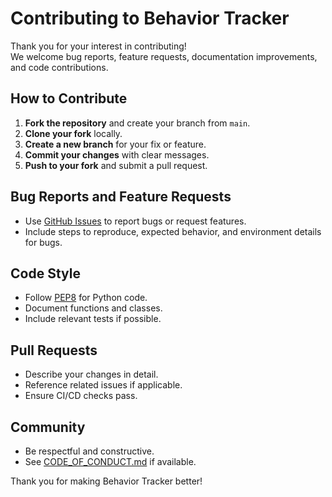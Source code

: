 # Contributing to Behavior Tracker

Thank you for your interest in contributing!  
We welcome bug reports, feature requests, documentation improvements, and code contributions.

## How to Contribute

1. **Fork the repository** and create your branch from `main`.
2. **Clone your fork** locally.
3. **Create a new branch** for your fix or feature.
4. **Commit your changes** with clear messages.
5. **Push to your fork** and submit a pull request.

## Bug Reports and Feature Requests

- Use [GitHub Issues](https://github.com/devmab24/behavior-tracker/issues) to report bugs or request features.
- Include steps to reproduce, expected behavior, and environment details for bugs.

## Code Style

- Follow [PEP8](https://www.python.org/dev/peps/pep-0008/) for Python code.
- Document functions and classes.
- Include relevant tests if possible.

## Pull Requests

- Describe your changes in detail.
- Reference related issues if applicable.
- Ensure CI/CD checks pass.

## Community

- Be respectful and constructive.
- See [CODE_OF_CONDUCT.md](CODE_OF_CONDUCT.md) if available.

Thank you for making Behavior Tracker better!